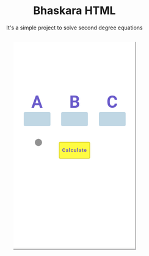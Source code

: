 <h1 align=center>Bhaskara HTML</h1>
<p align=center>It's a simple project to solve second degree equations</p>
<h2 align=center>
<img src="example.gif" />
</h2>
